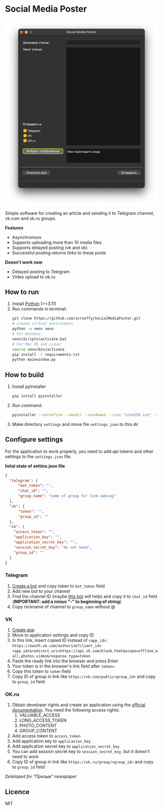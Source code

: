 # Social Media Poster

![UI](images/screenshot.png)  

Simple software for creating an article and sending it to Telegram channel, vk.com and ok.ru groups.  

**Features**
 - Asynchronous
 - Supports uploading more than 10 media files
 - Supports delayed posting (vk and ok)
 - Successful posting returns links to these posts
 
**Doesn't work now**
 - Delayed posting to Telegram
 - Video upload to ok.ru

 
## How to run

 1. Install [Python](https://www.python.org/downloads/) (>=3.11)
 2. Run commands in terminal:
	```bash  
	git clone https://github.com/scrooffy/SocialMediaPoster.git
	# create virtual environment  
	python -m venv venv
	# For Windows:  
	venv\Scripts\activate.bat  
	# For Mac OS and Linux:  
	source venv/bin/activate
	pip install -r requirements.txt
	python mainwindow.py
	```

## How to build

 1. Install pyInstaller
	```bash
	pip install pyinstaller
	```
 2. Run command:
	 ```bash
	 pyinstaller --noconfirm --onedir --windowed --icon "icon256.ico" --name "Social Media Poster" --add-data "settings/settings.json;." --add-data "icon256.png;." --copy-metadata "magic_filter"  "mainwindow.py"
	 ```
3. Make directory `settings` and move file `settings.json` to this dir

## Configure settings
For the application to work properly, you need to add api tokens and other settings to the `settings.json` file.

**Inital state of settins.json file**
```json
{  
  "telegram": {  
      "bot_token": "",  
      "chat_id": "",  
      "group_name": "name of group for link making"  
  },  
  "vk": {  
      "token": "",  
      "group_id": ""  
  },  
  "ok": {  
    "access_token": "",  
    "application_key": "",  
    "application_secret_key": "",  
    "session_secret_key": "do not need",  
    "group_id": ""  
  }  
}
```
### Telegram

 1. [Create a bot](https://core.telegram.org/bots/features#creating-a-new-bot) and copy token to `bot_token` field
 2. Add new bot to your channel
 3. Find the channel ID (maybe [this bot](https://t.me/username_to_id_bot) will help) and copy it to `chat_id` field (**IMPORTANT: add a minus "-" to beginning of string**)
 4. Copy nickname of channel to `group_name` without @

### VK

 1. [Create app](https://dev.vk.com/ru/admin/apps-list)
 2. Move to application settings and copy ID
 3. In this link, insert copied ID instead of `<app_id>`:
	`https://oauth.vk.com/authorize?client_id=<app_id>&redirect_uri=https://api.vk.com/blank.html&scope=offline,wall,photos,video&response_type=token`
4. Paste the ready link into the browser and press Enter
5. Your token is in the browser's link field after `token=`
6. Copy this token to `token` field
7. Copy ID of group in link like `https://vk.com/public<group_id>` and copy to `group_id` field

### OK.ru
 1. Obtain developer rights and create an application using the [official documentation](https://apiok.ru/dev/app/create).
	You need the following access rights:
	1. VALUABLE_ACCESS
	2. LONG_ACCESS_TOKEN
	3. PHOTO_CONTENT
	4. GROUP_CONTENT
2. Add access token to `access_token`
3. Add application key to `application_key`
4. Add application secret key to `application_secret_key`
5. You can add session secret key to `session_secret_key`, but it doesn't need to work
6. Copy ID of group in link like `https://ok.ru/group/<group_id>` and copy to `group_id` field

*Deleloped for "Призыв" newspaper*

## Licence
MIT

